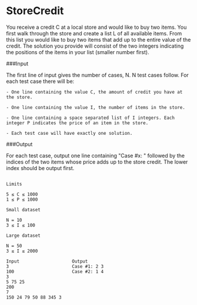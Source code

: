 StoreCredit
=============
You receive a credit C at a local store and would like to buy two items. You first walk through the store and create a list L of all available items. From this list you would like to buy two items that add up to the entire value of the credit. The solution you provide will consist of the two integers indicating the positions of the items in your list (smaller number first). 

###Input

The first line of input gives the number of cases, N. N test cases follow. For each test case there will be:

    - One line containing the value C, the amount of credit you have at the store.

    - One line containing the value I, the number of items in the store.

    - One line containing a space separated list of I integers. Each integer P indicates the price of an item in the store.

    - Each test case will have exactly one solution.

###Output

For each test case, output one line containing "Case #x: " followed by the indices of the two items whose price adds up to the store credit. The lower index should be output first.

```

Limits

5 ≤ C ≤ 1000
1 ≤ P ≤ 1000

Small dataset

N = 10
3 ≤ I ≤ 100

Large dataset

N = 50
3 ≤ I ≤ 2000 

Input                    Output 
3                        Case #1: 2 3
100                      Case #2: 1 4
3
5 75 25
200
7
150 24 79 50 88 345 3

```

